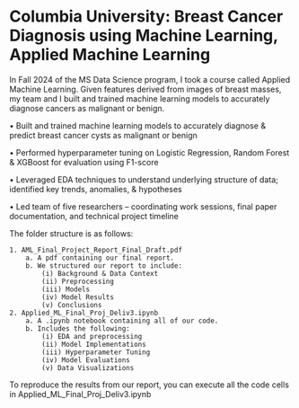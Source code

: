 # Columbia University: Breast Cancer Diagnosis using Machine Learning, Applied Machine Learning

In Fall 2024 of the MS Data Science program, I took a course called Applied Machine Learning. Given features derived from images of breast masses, my team and I built and trained machine learning models to accurately diagnose cancers as malignant or benign.


•	Built and trained machine learning models to accurately diagnose & predict breast cancer cysts as malignant or benign

•	Performed hyperparameter tuning on Logistic Regression, Random Forest & XGBoost for evaluation using F1-score

•	Leveraged EDA techniques to understand underlying structure of data; identified key trends, anomalies, & hypotheses

•	Led team of five researchers – coordinating work sessions, final paper documentation, and technical project timeline


The folder structure is as follows:

	1. AML_Final_Project_Report_Final_Draft.pdf
		a. A pdf containing our final report. 
		b. We structured our report to include:
			(i) Background & Data Context
			(ii) Preprocessing
			(iii) Models
			(iv) Model Results
			(v) Conclusions
	2. Applied_ML_Final_Proj_Deliv3.ipynb
		a. A .ipynb notebook containing all of our code.
		b. Includes the following:
			(i) EDA and preprocessing
			(ii) Model Implementations
			(iii) Hyperparameter Tuning
			(iv) Model Evaluations
			(v) Data Visualizations

To reproduce the results from our report, you can execute all the code cells in Applied_ML_Final_Proj_Deliv3.ipynb
